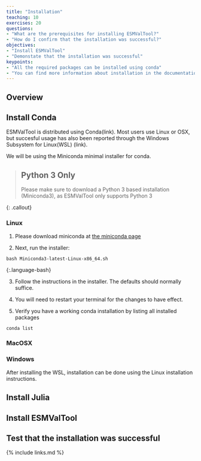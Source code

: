 ```yaml
---
title: "Installation"
teaching: 10
exercises: 20
questions:
- "What are the prerequisites for installing ESMValTool?"
- "How do I confirm that the installation was successful?"
objectives:
- "Install ESMValTool"
- "Demonstate that the installation was successful"
keypoints:
- "All the required packages can be installed using conda"
- "You can find more information about installation in the documentation"
---
```

## Overview

## Install Conda

ESMValTool is distributed using Conda(link). Most users use Linux or OSX, but succesful usage has also been reported through the Windows Subsystem for Linux(WSL) (link).

We will be using the Miniconda minimal installer for conda.

> ## Python 3 Only
>
> Please make sure to download a Python 3 based installation (Miniconda3), as ESMValTool only supports Python 3
>
>
{: .callout}


### Linux

1. Please download miniconda at [the miniconda page](https://docs.conda.io/en/latest/miniconda.html)

2. Next, run the installer:
~~~
bash Miniconda3-latest-Linux-x86_64.sh
~~~
{:.language-bash}

3. Follow the instructions in the installer. The defaults should normally suffice.

4. You will need to restart your terminal for the changes to have effect.

5. Verify you have a working conda installation by listing all installed packages
~~~
conda list
~~~

### MacOSX

### Windows

After installing the WSL, installation can be done using the Linux installation instructions.



## Install Julia

## Install ESMValTool

## Test that the installation was successful

{% include links.md %}
